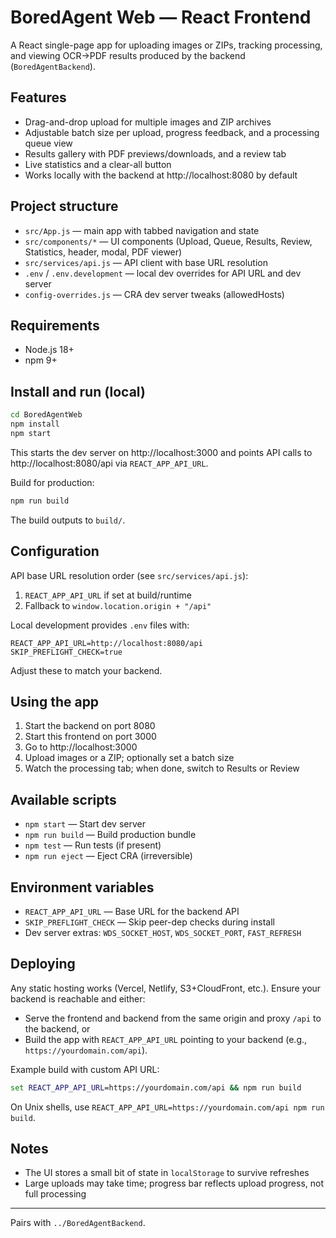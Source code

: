 # BoredAgent Web — React Frontend

A React single-page app for uploading images or ZIPs, tracking processing, and viewing OCR→PDF results produced by the backend (`BoredAgentBackend`).

## Features

- Drag-and-drop upload for multiple images and ZIP archives
- Adjustable batch size per upload, progress feedback, and a processing queue view
- Results gallery with PDF previews/downloads, and a review tab
- Live statistics and a clear-all button
- Works locally with the backend at http://localhost:8080 by default

## Project structure

- `src/App.js` — main app with tabbed navigation and state
- `src/components/*` — UI components (Upload, Queue, Results, Review, Statistics, header, modal, PDF viewer)
- `src/services/api.js` — API client with base URL resolution
- `.env` / `.env.development` — local dev overrides for API URL and dev server
- `config-overrides.js` — CRA dev server tweaks (allowedHosts)

## Requirements

- Node.js 18+
- npm 9+

## Install and run (local)

```cmd
cd BoredAgentWeb
npm install
npm start
```

This starts the dev server on http://localhost:3000 and points API calls to http://localhost:8080/api via `REACT_APP_API_URL`.

Build for production:

```cmd
npm run build
```

The build outputs to `build/`.

## Configuration

API base URL resolution order (see `src/services/api.js`):

1) `REACT_APP_API_URL` if set at build/runtime
2) Fallback to `window.location.origin + "/api"`

Local development provides `.env` files with:

```
REACT_APP_API_URL=http://localhost:8080/api
SKIP_PREFLIGHT_CHECK=true
```

Adjust these to match your backend.

## Using the app

1) Start the backend on port 8080
2) Start this frontend on port 3000
3) Go to http://localhost:3000
4) Upload images or a ZIP; optionally set a batch size
5) Watch the processing tab; when done, switch to Results or Review

## Available scripts

- `npm start` — Start dev server
- `npm run build` — Build production bundle
- `npm test` — Run tests (if present)
- `npm run eject` — Eject CRA (irreversible)

## Environment variables

- `REACT_APP_API_URL` — Base URL for the backend API
- `SKIP_PREFLIGHT_CHECK` — Skip peer-dep checks during install
- Dev server extras: `WDS_SOCKET_HOST`, `WDS_SOCKET_PORT`, `FAST_REFRESH`

## Deploying

Any static hosting works (Vercel, Netlify, S3+CloudFront, etc.). Ensure your backend is reachable and either:

- Serve the frontend and backend from the same origin and proxy `/api` to the backend, or
- Build the app with `REACT_APP_API_URL` pointing to your backend (e.g., `https://yourdomain.com/api`).

Example build with custom API URL:

```cmd
set REACT_APP_API_URL=https://yourdomain.com/api && npm run build
```

On Unix shells, use `REACT_APP_API_URL=https://yourdomain.com/api npm run build`.

## Notes

- The UI stores a small bit of state in `localStorage` to survive refreshes
- Large uploads may take time; progress bar reflects upload progress, not full processing

---

Pairs with `../BoredAgentBackend`.

